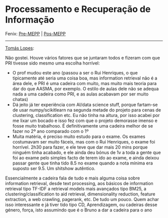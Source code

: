 # Processamento e Recuperação de Informação

Fenix: [Pre-MEPP](https://fenix.tecnico.ulisboa.pt/cursos/meic-a/disciplina-curricular/283003985068074) | [Pos-MEPP](https://fenix.tecnico.ulisboa.pt/cursos/meic-a/disciplina-curricular/1971853845332818)

---
[Tomás Lopes](https://github.com/tomasbflopes):

Não gostei. Houve vários fatores que se juntaram todos e fizeram com que PRI tivesse sido mesmo uma escolha horrível:
- O prof mudou este ano (passou a ser o Rui Henriques, o que tipicamente até seria uma coisa boa, mas information retrieval não é a área dele, e PRI é uma cadeira com muito, mas muito mais teoria para dar do que AASMA, por exemplo. O estilo de aulas dele não se adequa nada a uma cadeira como PRI, e as aulas acabavam por ser muito chatas)
- Dá jeito já ter experiência com AI/data science stuff, porque fartam-se de usar numpy/scikitlearn na segunda metade do projeto para cenas de clustering, classification etc. Eu não tinha na altura, por isso acabei por me lixar um bocado e isso fez com que o projeto demorasse imenso e fosse muito trabalhoso. É definitivamente uma cadeira melhor de se fazer no 2º ano comparado com o 1º
- Muita matéria, é preciso muito estudo para o exame. Os exames costumavam ser muito fáceis, mas com o Rui Henriques, o exame foi horrível. 2h30 para fazer, e ele teve que dar mais 20 mins porque ninguém tinha acabado, e ele ainda deu bónus de 1v a toda a gente que foi ao exame pelo simples facto de terem ido ao exame, e ainda deixou passar gente que tinha tido 8.5 no exame quando a nota mínima era suposto ser 9.5. Um shitshow autêntico.

Essencialmente a cadeira fala de tudo e mais alguma coisa sobre information retrieval, desde text processing, aos básicos de information retrieval tipo TF-IDF a retrieval models mais avançados tipo BM25, a clustering/classification to aid retrieval, dimensionality reduction, feature extraction, a web crawling, pagerank, etc. De tudo um pouco. Quem achar isso interessante e já tiver tido tipo CD, Aprendizagem, ou cadeiras desse género, força, isto assumindo que é o Bruno a dar a cadeira para o ano
